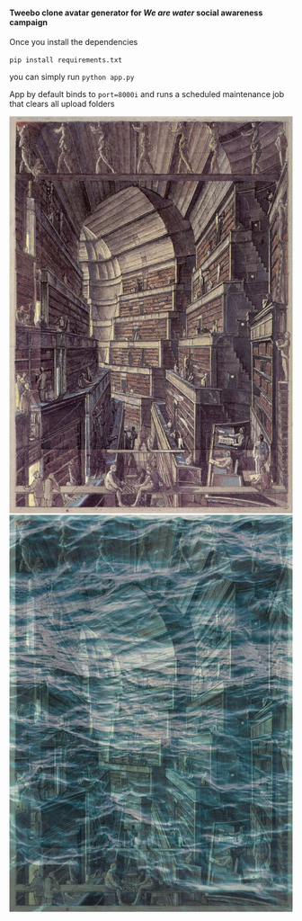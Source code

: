 #### Tweebo clone avatar generator for *We are water* social awareness campaign

Once you install the dependencies

`pip install requirements.txt`

you can simply run `python app.py`

App by default binds to `port=8000i` and runs a scheduled maintenance job that clears all upload folders

![](./uploads/library3-big.jpg)
![](./target_images/wm_library3-big.jpg)
